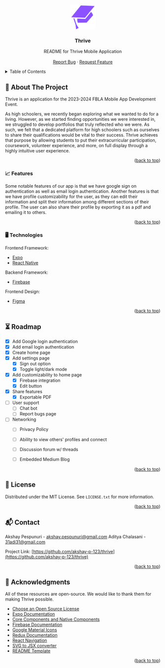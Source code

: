 <!-- Improved compatibility of back to top link: See: https://github.com/othneildrew/Best-README-Template/pull/73 -->
<a name="readme-top"></a>







<!-- PROJECT LOGO -->
<br />
<div align="center">
  <a href="https://github.com/othneildrew/Best-README-Template">
    <img src="/mad.png" alt="Logo" width="80" height="80">
  </a>

  <h3 align="center">Thrive</h3>

  <p align="center">
    README for Thrive Mobile Application
    <br />
    <br />
    <a href="https://github.com/othneildrew/Best-README-Template/issues">Report Bug</a>
    ·
    <a href="https://github.com/othneildrew/Best-README-Template/issues">Request Feature</a>
  </p>
</div>



<!-- TABLE OF CONTENTS -->
<details>
  <summary>Table of Contents</summary>
  <ol>
    <li>
      <a href="#about-the-project">About The Project</a>
      <ul>
        <li><a href="#features">Features</a></li>
        <li><a href="#technologies">Technologies</a></li>
      </ul>
    </li>
    <li><a href="#roadmap">Roadmap</a></li>
    <li><a href="#license">License</a></li>
    <li><a href="#contact">Contact</a></li>
    <li><a href="#acknowledgments">Acknowledgments & Copyright Compliance</a></li>
  </ol>
</details>



<!-- ABOUT THE PROJECT -->
## 📜 About The Project

Thrive is an application for the 2023-2024 FBLA Mobile App Development Event. 

As high schoolers, we recently began exploring what we wanted to do for a living. However, as we started finding opportunities we were interested in, we struggled to develop portfolios that truly reflected who we were. As such, we felt that a dedicated platform for high schoolers such as ourselves to share their qualifications would be vital to their success. Thrive achieves that purpose by allowing students to put their extracurricular participation, coursework, volunteer experience, and more, on full display through a highly intuitive user experience.


<p align="right">(<a href="#readme-top">back to top</a>)</p>

### 📈 Features

Some notable features of our app is that we have google sign on authentication as well as email login authentication. Another features is that we have profile customizability for the user, as they can edit their information and split their information among different sections of their profile. The user can also share their profile by exporting it as a pdf and emailing it to others. 


<p align="right">(<a href="#readme-top">back to top</a>)</p>

### 🖥 Technologies

Frontend Framework: 

* [Expo](https://docs.expo.dev/)
* [React Native](https://reactnative.dev/)



Backend Framework: 
* [Firebase](https://rnfirebase.io/)



Frontend Design: 
* [Figma](https://www.figma.com/)










<p align="right">(<a href="#readme-top">back to top</a>)</p>








<!-- ROADMAP -->
## ⏳ Roadmap

- [x] Add Google login authentication
- [x] Add email login authentication
- [x] Create home page
- [x] Add settings page
    - [x] Sign out option
    - [x] Toggle light/dark mode
- [x] Add customizability to home page
    - [x] Firebase integration
    - [x] Edit button
- [x] Share features
  - [x] Exportable PDF
- [ ] User support
  - [ ] Chat bot
  - [ ] Report bugs page
- [ ] Networking
  - [ ] Privacy Policy
  - [ ] Ability to view others' profiles and connect
  - [ ] Discussion forum w/ threads
  - [ ] Embedded Medium Blog 


<p align="right">(<a href="#readme-top">back to top</a>)</p>







<!-- LICENSE -->
## 💼 License

Distributed under the MIT License. See `LICENSE.txt` for more information.

<p align="right">(<a href="#readme-top">back to top</a>)</p>



<!-- CONTACT -->
## 📬 Contact

Akshay Pespunuri  - akshay.pespunuri@gmail.com
Aditya Chalasani - 31adi31@gmail.com

Project Link: [https://github.com/akshay-p-123/thrive](https://github.com/akshay-p-123/thrive)

<p align="right">(<a href="#readme-top">back to top</a>)</p>



<!-- ACKNOWLEDGMENTS -->
## 🙌 Acknowledgments

All of these resources are open-source. We would like to thank them for making Thrive possible.

* [Choose an Open Source License](https://choosealicense.com)
* [Expo Documentation](https://docs.expo.dev/)
* [Core Components and Native Components](https://reactnative.dev/docs/intro-react-native-components)
* [Firebase Documentation](https://rnfirebase.io/)
* [Google Material Icons](https://fonts.google.com/icons)
* [Redux Documentation](https://redux.js.org/)
* [React Navigation](https://reactnavigation.org/)
* [SVG to JSX converter](https://www.svgviewer.dev/)
* [README Template](https://github.com/othneildrew/Best-README-Template)

<p align="right">(<a href="#readme-top">back to top</a>)</p>



<!-- MARKDOWN LINKS & IMAGES -->
<!-- https://www.markdownguide.org/basic-syntax/#reference-style-links -->
[contributors-shield]: https://img.shields.io/github/contributors/othneildrew/Best-README-Template.svg?style=for-the-badge
[contributors-url]: https://github.com/othneildrew/Best-README-Template/graphs/contributors
[forks-shield]: https://img.shields.io/github/forks/othneildrew/Best-README-Template.svg?style=for-the-badge
[forks-url]: https://github.com/othneildrew/Best-README-Template/network/members
[stars-shield]: https://img.shields.io/github/stars/othneildrew/Best-README-Template.svg?style=for-the-badge
[stars-url]: https://github.com/othneildrew/Best-README-Template/stargazers
[issues-shield]: https://img.shields.io/github/issues/othneildrew/Best-README-Template.svg?style=for-the-badge
[issues-url]: https://github.com/othneildrew/Best-README-Template/issues
[license-shield]: https://img.shields.io/github/license/othneildrew/Best-README-Template.svg?style=for-the-badge
[license-url]: https://github.com/othneildrew/Best-README-Template/blob/master/LICENSE.txt
[linkedin-shield]: https://img.shields.io/badge/-LinkedIn-black.svg?style=for-the-badge&logo=linkedin&colorB=555
[linkedin-url]: https://linkedin.com/in/othneildrew
[product-screenshot]: images/screenshot.png
[Node.js]: https://img.shields.io/badge/next.js-000000?style=for-the-badge&logo=nextdotjs&logoColor=white
[Node.js-url]: https://nodejs.org/en
[React.js]: https://img.shields.io/badge/React-20232A?style=for-the-badge&logo=react&logoColor=61DAFB
[ReactNative-url]: https://reactnative.dev/
[Node.js]: https://img.shields.io/badge/next.js-000000?style=for-the-badge&logo=nextdotjs&logoColor=white
[Node.js-url]: https://nodejs.org/en
[React.js]: https://img.shields.io/badge/React-20232A?style=for-the-badge&logo=react&logoColor=61DAFB
[ReactNative-url]: https://reactnative.dev/

